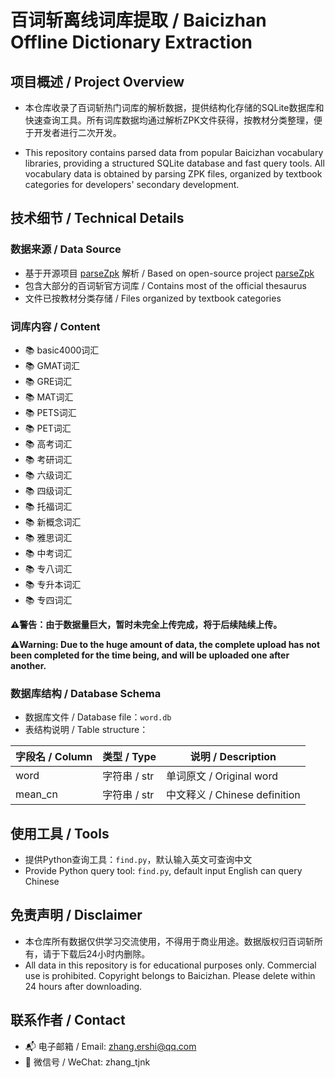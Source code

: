 # 百词斩离线词库提取 / Baicizhan Offline Dictionary Extraction

## 项目概述 / Project Overview
- 本仓库收录了百词斩热门词库的解析数据，提供结构化存储的SQLite数据库和快速查询工具。所有词库数据均通过解析ZPK文件获得，按教材分类整理，便于开发者进行二次开发。

- This repository contains parsed data from popular Baicizhan vocabulary libraries, providing a structured SQLite database and fast query tools. All vocabulary data is obtained by parsing ZPK files, organized by textbook categories for developers' secondary development.

## 技术细节 / Technical Details
### 数据来源 / Data Source
- 基于开源项目 [parseZpk](https://github.com/KarasuShin/parseZpk) 解析 / Based on open-source project [parseZpk](https://github.com/KarasuShin/parseZpk)
- 包含大部分的百词斩官方词库 / Contains most of the official thesaurus
- 文件已按教材分类存储 / Files organized by textbook categories

### 词库内容 / Content
- 📚 basic4000词汇
- 📚 GMAT词汇
- 📚 GRE词汇
- 📚 MAT词汇
- 📚 PETS词汇
- 📚 PET词汇
- 📚 高考词汇
- 📚 考研词汇
- 📚 六级词汇
- 📚 四级词汇
- 📚 托福词汇
- 📚 新概念词汇
- 📚 雅思词汇
- 📚 中考词汇
- 📚 专八词汇
- 📚 专升本词汇
- 📚 专四词汇


**⚠️警告：由于数据量巨大，暂时未完全上传完成，将于后续陆续上传。**


**⚠️Warning: Due to the huge amount of data, the complete upload has not been completed for the time being, and will be uploaded one after another.**

### 数据库结构 / Database Schema
- 数据库文件 / Database file：`word.db`  
- 表结构说明 / Table structure：

| 字段名 / Column| 类型 / Type   | 说明 / Description          |
|---------------|---------|----------------|
| word          | 字符串 / str    | 单词原文 / Original word     |
| mean_cn       | 字符串 / str    | 中文释义 / Chinese definition     |

## 使用工具 / Tools
- 提供Python查询工具：`find.py`，默认输入英文可查询中文
- Provide Python query tool: `find.py`, default input English can query Chinese

## 免责声明 / Disclaimer
- 本仓库所有数据仅供学习交流使用，不得用于商业用途。数据版权归百词斩所有，请于下载后24小时内删除。
- All data in this repository is for educational purposes only. Commercial use is prohibited. Copyright belongs to Baicizhan. Please delete within 24 hours after downloading.

## 联系作者 / Contact
- 📬 电子邮箱 / Email: zhang.ershi@qq.com
- 💬 微信号 / WeChat: zhang_tjnk
